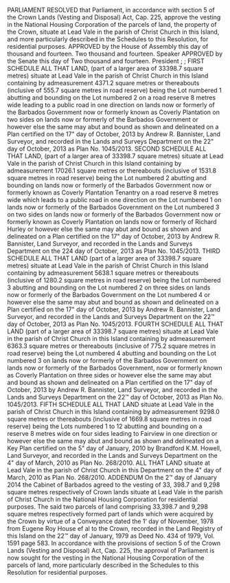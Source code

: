 PARLIAMENT
RESOLVED that Parliament, in accordance with section 5 of the Crown Lands (Vesting and Disposal) Act, Cap. 225, approve the vesting in the National Housing Corporation of the parcels of land, the property of the Crown, situate at Lead Vale in the parish of Christ Church in this Island, and more particularly described in the Schedules to this Resolution, for residential purposes.
APPROVED by the House of Assembly this day of thousand and fourteen.
Two thousand and fourteen.
Speaker
APPROVED by the Senate this
day of
Two thousand and fourteen.
President
;
;
FIRST SCHEDULE
ALL THAT LAND, (part of a larger area of 33398.7 square metres) situate at Lead Vale in the parish of Christ Church in this Island containing by admeasurement 4371.2 square metres or thereabouts (inclusive of 555.7 square metres in road reserve) being the Lot numbered 1 abutting and bounding on the Lot numbered 2 on a road reserve 8 metres wide leading to a public road in one direction on lands now or formerly of the Barbados Government now or formerly known as Coverly Plantation on two sides on lands now or formerly of the Barbados Government or however else the same may abut and bound as shown and delineated on a Plan certified on the 17" day of October, 2013 by Andrew R. Bannister, Land Surveyor, and recorded in the Lands and Surveys Department on the 22" day of October, 2013 as Plan No. 1045/2013.
SECOND SCHEDULE
ALL THAT LAND, (part of a larger area of 33398.7 square metres) situate at Lead Vale in the parish of Christ Church in this Island containing by admeasurement 17026.1 square metres or thereabouts (inclusive of 1531.8 square metres in road reserve) being the Lot numbered 2 abutting and bounding on lands now or formerly of the Barbados Government now or formerly known as Coverly Plantation Tenantry on a road reserve 8 metres wide which leads to a public road in one direction on the Lot numbered 1 on lands now or formerly of the Barbados Government on the Lot numbered 3 on two sides on lands now or formerly of the Barbados Government now or formerly known as Coverly Plantation on lands now or formerly of Richard Hurley or however else the same may abut and bound as shown and delineated on a Plan certified on the 17" day of October, 2013 by Andrew R. Bannister, Land Surveyor, and recorded in the Lands and Surveys Department on the 224 day of October, 2013 as Plan No. 1045/2013.
THIRD SCHEDULE
ALL THAT LAND (part of a larger area of 33398.7 square metres) situate at Lead Vale in the parish of Christ Church in this Island containing by admeasurement 5638.1 square metres or thereabouts (inclusive of 1280.2 square metres in road reserve) being the Lot numbered 3 abutting and bounding on the Lot numbered 2 on three sides on lands now or formerly of the Barbados Government on the Lot numbered 4 or however else the same may abut and bound as shown and delineated on a Plan certified on the 17" day of October, 2013 by Andrew R. Bannister, Land Surveyor, and recorded in the Lands and Surveys Department on the 22™ day of October, 2013 as Plan No. 1045/2013.
FOURTH SCHEDULE
ALL THAT LAND (part of a larger area of 33398.7 square metres) situate at Lead Vale in the parish of Christ Church in this Island containing by admeasurement 6363.3 square metres or thereabouts (inclusive of 775.2 square metres in road reserve) being the Lot numbered 4 abutting and bounding on the Lot numbered 3 on lands now or formerly of the Barbados Government on lands now or formerly of the Barbados Government, now or formerly known as Coverly Plantation on three sides or however else the same may abut and bound as shown and delineated on a Plan certified on the 17" day of October, 2013 by Andrew R. Bannister, Land Surveyor, and recorded in the Lands and Surveys Department on the 22™ day of October, 2013 as Plan No. 1045/2013.
FIFTH SCHEDULE
ALL THAT LAND situate at Lead Vale in the parish of Christ Church in this Island containing by admeasurement 9298.0 square metres or thereabouts (inclusive of 1669.8 square metres in road reserve) being the Lots numbered 1 to 12 abutting and bounding on a reserve 8 metres wide on four sides leading to Fairview in one direction or however else the same may abut and bound as shown and delineated on a Key Plan certified on the 5" day of January, 2010 by Brandford K.M. Howell, Land Surveyor, and recorded in the Lands and Surveys Department on the 4" day of March, 2010 as Plan No. 268/2010.
ALL THAT LAND situate at Lead Vale in the parish of Christ Church in this
Department on the 4" day of March, 2010 as Plan No. 268/2010.
ADDENDUM
On the 2™ day of January 2014 the Cabinet of Barbados agreed to the vesting of 33, 398.7 and 9,298 square metres respectively of Crown lands situate at Lead Vale in the parish of Christ Church in the National Housing Corporation for residential purposes.
The said two parcels of land comprising 33,398.7 and 9,298 square metres respectively formed part of lands which were acquired by the Crown by virtue of a Conveyance dated the 1‘ day of November, 1978 from Eugene Roy House ef al to the Crown, recorded in the Land Registry of this Island on the 22™ day of January, 1979 as Deed No. 434 of 1979, Vol. 1591 page 583.
In accordance with the provisions of section 5 of the Crown Lands (Vesting and Disposal) Act, Cap. 225, the approval of Parliament is now sought for the vesting in the National Housing Corporation of the parcels of land, more particularly described in the Schedules to this Resolution for residential purposes.
